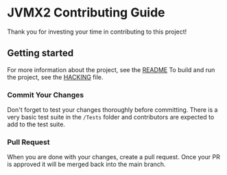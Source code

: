 # JVMX2 Contributing Guide

Thank you for investing your time in contributing to this project!

## Getting started

For more information about the project, see the [README](README.md)
To build and run the project, see the [HACKING](HACKING.md) file.

### Commit Your Changes

Don't forget to test your changes thoroughly before committing. There is a very basic test suite in the `/Tests` folder and contributors are expected to add to the test suite.

### Pull Request

When you are done with your changes, create a pull request. Once your PR is approved it will be merged back into the main branch.

